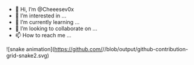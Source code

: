- 👋 Hi, I’m @Cheeesev0x
- 👀 I’m interested in ...
- 🌱 I’m currently learning ...
- 💞️ I’m looking to collaborate on ...
- 📫 How to reach me ...

<!---
Cheeesev0x/Cheeesev0x is a ✨ special ✨ repository because its `README.md` (this file) appears on your GitHub profile.
You can click the Preview link to take a look at your changes.
--->
![snake animation](https://github.com/<seu user name>/<seu user name>/blob/output/github-contribution-grid-snake2.svg)
